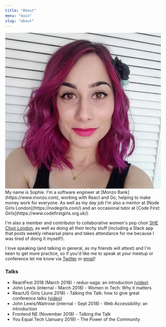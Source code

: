 ```yaml
---
title: "About"
menu: "main"
slug: "about"
---
```


<img class="image-right image-profile" src="images/profile.jpg" aria-hidden="true">
My name is Sophie. I'm a software engineer at [Monzo Bank](https://www.monzo.com), working with React and Go, helping to make money work for everyone. As well as my day job I'm also a mentor at [Node Girls London](https://nodegirls.com/) and an occasional tutor at [Code First: Girls](https://www.codefirstgirls.org.uk/). 

I'm also a member and contributor to collaborative women's pop choir [SHE Choir London](https://www.shechoir.com/london), as well as doing all their techy stuff (including a Slack app that posts weekly rehearsal plans and takes attendance for me because I was tired of doing it myself!). 

I love speaking (and talking in general, as my friends will attest) and I'm keen to get more practice, so if you'd like me to speak at your meetup or conference let me know via [Twitter](https://www.twitter.com/type__error) or [email](mailto:sophie@localghost.dev)!

### Talks
* <span class="bold">ReactFest 2018 (March 2018)</span> - redux-saga: an introduction [(video)](https://www.youtube.com/watch?v=il9rXYOLWjA)
* <span class="bold">John Lewis (internal - March 2018) </span>- Women in Tech: Why it matters
* <span class="bold">ReactJS Girls (June 2018) </span>- Talking the Talk: how to give great conference talks [(video)](https://www.youtube.com/watch?v=wqrqDfZt8WE)
* <span class="bold">John Lewis/Waitrose (internal - Sept 2018) </span>- Web Accessibility: an introduction
* <span class="bold">Frontend NE (November 2018) </span>- Talking the Talk
* <span class="bold">You Equal Tech (January 2019) </span>- The Power of the Community